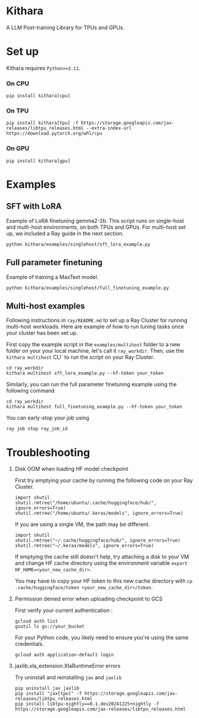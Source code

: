 # Kithara

A LLM Post-training Library for TPUs and GPUs. 

# Set up

Kithara requires `Python>=3.11`.

### On CPU 

``` 
pip install kithara[cpu] 
```

### On TPU 

``` 
pip install kithara[tpu] -f https://storage.googleapis.com/jax-releases/libtpu_releases.html --extra-index-url https://download.pytorch.org/whl/cpu 
```
### On GPU 

``` 
pip install kithara[gpu]
```

# Examples

## SFT with LoRA 

Example of LoRA finetuning gemma2-2b. This script runs on single-host and multi-host environments, on both TPUs and GPUs. For multi-host set up, we included a Ray guide in the next section. 

```
python kithara/examples/singlehost/sft_lora_example.py
```

## Full parameter finetuning

Example of training a MaxText model. 

```
python kithara/examples/singlehost/full_finetuning_example.py
```

## Multi-host examples

Following instructions in `ray/README.md` to set up a Ray Cluster for running multi-host workloads. Here are example of how to  run tuning tasks once your cluster has been set up.

First copy the example script in the `examples/multihost` folder to a new folder on your your local machine, let's call it `ray_workdir`.
Then, use the `kithara multihost` CLI` to run the script on your Ray Cluster. 


```
cd ray_workdir
kithara multihost sft_lora_example.py --hf-token your_token
```

Similarly, you can run the full parameter finetuning example using the following command

```
cd ray_workdir
kithara multihost full_finetuning_example.py --hf-token your_token
```

You can early-stop your job using 

```ray job stop ray_job_id```

# Troubleshooting

1. Disk OOM when loading HF model checkpoint 

    First try emptying your cache by running the following code on your Ray Cluster.

    ```
    import shutil
    shutil.rmtree("/home/ubuntu/.cache/huggingface/hub/", ignore_errors=True)
    shutil.rmtree("/home/ubuntu/.keras/models", ignore_errors=True)
   ```

    If you are using a single VM, the path may be different.

    ```
    import shutil
    shutil.rmtree("~/.cache/huggingface/hub/", ignore_errors=True)
    shutil.rmtree("~/.keras/models", ignore_errors=True)
    ```

    If emptying the cache still doesn't help, try attaching a disk to your VM and change HF cache directory using the environment variable `export HF_HOME=<your_new_cache_dir>`. 
    
    You may have to copy your HF token to this new cache directory with `cp .cache/huggingface/token <your_new_cache_dir>/token`. 

2. Permission denied error when uploading checkpoint to GCS 

    First verify your current authentication :

    ```
    gcloud auth list
    gsutil ls gs://your_bucket
    ```

    For your Python code, you likely need to ensure you're using the same credentials.

    ```
    gcloud auth application-default login
    ```

3. jaxlib.xla_extension.XlaRuntimeError errors

    Try uninstall and reinstalling `jax` and `jaxlib`

    ```
    pip uninstall jax jaxlib
    pip install "jax[tpu]" -f https://storage.googleapis.com/jax-releases/libtpu_releases.html
    pip install libtpu-nightly==0.1.dev20241225+nightly -f https://storage.googleapis.com/jax-releases/libtpu_releases.html
    ```

